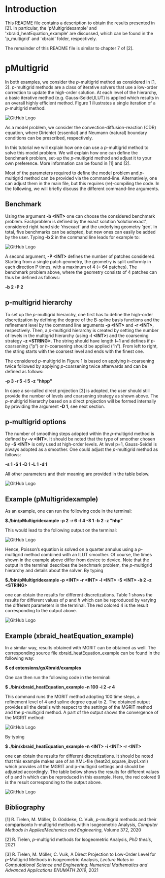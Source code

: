 # Introduction
 
This README file contains a description to obtain the results presented in [2]. In particular, the 'pMultigridexample' and 'xbraid_heatEquation_example' are discussed, which can be found in the 'p_multigrid' and 'xbraid' folder, respectively.  

The remainder of this README file is similar to chapter 7 of [2].

# pMultigrid
In both examples, we consider the *p*-multigrid method as considered in [1, 2]. *p*-multigrid methods are a class of iterative solvers that use a low-order correction to update the high-order solution.  At each level of the hierarchy, a basic iterative method (e.g.  Gauss-Seidel,ILUT) is applied which results in an overall highly efficient method.  Figure 1 illustrates a single iteration of a *p*-multigrid method.
 
![GitHub Logo](images/p_multigrid.png)
 
As a model problem, we consider the convection-diffusion-reaction (CDR) equation, where  Dirichlet  (essential)  and  Neumann  (natural)  boundary  conditions  can be prescribed,  respectively. 
 
In this tutorial we will explain how one can use a *p*-multigrid method to solve this model problem. We will explain how one can define the benchmark problem, set-up the *p*-multigrid method and adjust it to your own preference. More information can be found in [1] and [2].
 
Most of the parameters required to define the model problem and *p*-multigrid method can be provided via the command-line. Alternatively, one can adjust them in the main file, but this requires (re)-compiling the code. In the following, we will briefly discuss the different command-line arguments.
 
## Benchmark
 
Using the argument **-b \<INT\>** one can choose the considered benchmark problem.  Eachproblem  is  defined  by  the  exact  solution  ’solutionexact’,  considered  right  hand  side ’rhsexact’ and the underlying geometry ’geo’.  In total, five benchmarks can be adopted, but new ones can easily be added by the user. Typing **-b 2** in the command line leads for example to:
  
![GitHub Logo](images/code.png)
 
A  second  argument, **-P \<INT\>** defines  the  number  of  patches  considered. Starting from a single patch geometry, the geometry is split uniformly in each direction P times, with a maximum of 4 (= 64 patches). The benchmark problem above, where the geometry consists of 4 patches can thus be defined as follows:
  
 **-b 2 -P 2**
 
## p-multigrid hierarchy
  
To set up the *p*-multigrid hierarchy, one first has to define the high-order discretization by  defining  the  degree  of  the  B-spline  basis  functions  and  the  refinement  level  by  the command line  arguments **-p \<INT\>** and **-r \<INT\>**,  respectively. Then, a *p*-multigrid hierarchy  is  created  by  setting  the  number  of  levels  in  the  multigrid  hierarchy  (using **-l \<INT\>**) and the coarsening strategy **-z \<STRING\>**. The string should have length **l−1** and defines if *p*-coarsening (”p”) or *h*-coarsening should be applied (”h”). From left to right, the string starts with the coarsest level and ends with the finest one. 
  
The considered *p*-multigrid in Figure 1 is based on applying *h*-coarsening twice followed by applying *p*-coarsening twice afterwards and can be defined as follows:
  
**-p 3 -r 5 -l 5 -z "hhpp"**
  
In case a so-called direct projection [3] is adopted, the user should still provide the number  of  levels  and  coarsening  strategy  as  shown  above. The *p*-multigrid  hierarchy based on a direct projection will be formed internally by providing the argument **-D 1**, see next section. 
  
## p-multigrid options
 
The  number  of  smoothing  steps  adopted  within  the *p*-multigrid  method  is  defined  by **-v \<INT\>**. It should be noted that the type of smoother chosen by **-S \<INT\>** is only used at high-order levels.  At level p=1, Gauss-Seidel is always adopted as a smoother. One could adjust the *p*-multigrid method as follows:
  
**-s 1 -S 1 -D 1 -L 1 -d 1**
  
All other parameters and their meaning are provided in the table below.
 
  ![GitHub Logo](images/table.png)
  
## Example (pMultigridexample)
  
As an example, one can run the following code in the terminal:
  
**$./bin/pMultigridexample -p 2 -r 6 -l 4 -S 1 -b 2 -z "hhp"**
  
This would lead to the following output on the terminal:
  
![GitHub Logo](images/output.png)
  
Hence,  Poisson’s  equation  is  solved  on  a  quarter  annulus  using  a *p*-multigrid  method combined  with  an  ILUT  smoother. Of  course,  the  times  shown  in  the  example  above differ from device to device. Note that the output in the terminal describes the benchmark problem, the *p*-multigrid hierarchy and details about the solver. By typing
  
**$./bin/pMultigridexample -p \<INT\> -r \<INT\> -l \<INT\> -S \<INT\> -b 2 -z \<STRING\>**
  
one can obtain the results for different discretizations. Table 1 shows the results for different values of *p* and *h* which can be reproduced by varying the different parameters in the terminal. The red colored 4 is the result corresponding to the output above.
  
 ![GitHub Logo](images/results.png)
 
 
## Example (xbraid_heatEquation_example)

In a similar way, results obtained with MGRIT can be obtained as well. The corresponding source file xbraid_heatEquation_example can be found in the following way:

**$ cd extensions/gsXbraid/examples**

One can then run the following code in the terminal:

**$ ./bin/xbraid_heatEquation_example -n 100 -i 2 -r 4**

This command runs the MGRIT method adopting 100 time steps, a refinement level of 4 and spline degree equal to 2. The obtained output provides all the details with respect to the settings of the MGRIT method and the p-multigrid method. A part of the output shows the convergence of the MGRIT method:

![GitHub Logo](images/output2.png)

By typing

**$ ./bin/xbraid_heatEquation_example -n \<INT\> -i \<INT\> -r \<INT\>**

one can obtain the results for different discretizations. It should be noted that this example makes use of an XML-file (heat2d_square_ibvp1.xml) which provides all the MGRIT and p-multigrid settings and should be adjusted accordingly. The table below shows the results for different values of p and h which can be reproduced in this example. Here, the red colored 9 is the result corresponding to the output above.

![GitHub Logo](images/results2.png)

 ## Bibliography
 
 [1]  R. Tielen, M. M&ouml;ller, D. G&ouml;ddeke, C. Vuik, *p*-multigrid methods and their comparisonto h-multigrid methods within Isogeometric Analysis, *Computer Methods in AppliedMechanics and Engineering*, Volume 372, 2020
 
 [2]  R. Tielen, *p*-multigrid methods for Isogeometric Analysis, *PhD thesis*, 2021
 
 [3]  R. Tielen, M. M&ouml;ller, C. Vuik, A Direct Projection to Low-Order Level for *p*-Multigrid Methods in Isogeometric Analysis, *Lecture  Notes  in  Computational Science and Engineering: Numerical Mathematics and Advanced Applications ENUMATH 2019*, 2021
  
 
 

